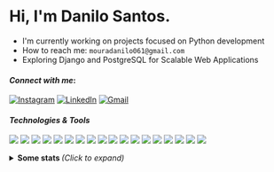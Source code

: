 # Hi, I'm Danilo Santos.

-  I'm currently working on projects focused on Python development  
-  How to reach me:  `mouradanilo061@gmail.com`
-  Exploring Django and PostgreSQL for Scalable Web Applications

  
#### <i>Connect with me</i>: 
[![Instagram](https://img.shields.io/badge/Instagram-%23000000.svg?style=for-the-badge&logo=instagram&logoColor=black&colorA=%23F9F6EE&colorB=%23FFFFFF)](https://instagram.com/danilosmoura_) 
[![LinkedIn](https://img.shields.io/badge/LinkedIn-%23000000.svg?style=for-the-badge&logo=linkedin&logoColor=black&colorA=%23F9F6EE&colorB=%23FFFFFF)](https://www.linkedin.com/in/danilo-santos-79008625b/) 
[![Gmail](https://img.shields.io/badge/Gmail-%23000000.svg?style=for-the-badge&logo=gmail&logoColor=black&colorA=%23F9F6EE&colorB=%23FFFFFF)](mailto:mouradanilo061@gmail.com)

<h4><i>Technologies & Tools</i></h4>
<p>
<img src="https://img.shields.io/badge/Python-%23000000.svg?style=for-the-badge&logo=python&logoColor=black&colorA=%23F9F6EE&colorB=%23FFFFFF" />
<img src="https://img.shields.io/badge/Django-%23000000.svg?style=for-the-badge&logo=django&logoColor=black&colorA=%23F9F6EE&colorB=%23FFFFFF" />
<img src="https://img.shields.io/badge/FastAPI-%23000000.svg?style=for-the-badge&logo=fastapi&logoColor=black&colorA=%23F9F6EE&colorB=%23FFFFFF" />
<img src="https://img.shields.io/badge/PostgreSQL-%23000000.svg?style=for-the-badge&logo=postgresql&logoColor=black&colorA=%23F9F6EE&colorB=%23FFFFFF" />
<img src="https://img.shields.io/badge/SQL_Server-%23000000.svg?style=for-the-badge&logo=microsoft-sql-server&logoColor=black&colorA=%23F9F6EE&colorB=%23FFFFFF" />
<img src="https://img.shields.io/badge/Redis-%23000000.svg?style=for-the-badge&logo=redis&logoColor=black&colorA=%23F9F6EE&colorB=%23FFFFFF" />
<img src="https://img.shields.io/badge/Docker-%23000000.svg?style=for-the-badge&logo=docker&logoColor=black&colorA=%23F9F6EE&colorB=%23FFFFFF" />
<img src="https://img.shields.io/badge/Git-%23000000.svg?style=for-the-badge&logo=git&logoColor=black&colorA=%23F9F6EE&colorB=%23FFFFFF" />
<img src="https://img.shields.io/badge/Selenium-%23000000.svg?style=for-the-badge&logo=selenium&logoColor=black&colorA=%23F9F6EE&colorB=%23FFFFFF" />
<img src="https://img.shields.io/badge/HTML5-%23000000.svg?style=for-the-badge&logo=html5&logoColor=black&colorA=%23F9F6EE&colorB=%23FFFFFF" />
<img src="https://img.shields.io/badge/CSS3-%23000000.svg?style=for-the-badge&logo=css3&logoColor=black&colorA=%23F9F6EE&colorB=%23FFFFFF" />
<img src="https://img.shields.io/badge/Jupyter-%23000000.svg?style=for-the-badge&logo=jupyter&logoColor=black&colorA=%23F9F6EE&colorB=%23FFFFFF" />
<img src="https://img.shields.io/badge/VS_Code-%23000000.svg?style=for-the-badge&logo=visual-studio-code&logoColor=black&colorA=%23F9F6EE&colorB=%23FFFFFF" />
<img src="https://img.shields.io/badge/PyCharm-%23000000.svg?style=for-the-badge&logo=pycharm&logoColor=black&colorA=%23F9F6EE&colorB=%23FFFFFF" />
<img src="https://img.shields.io/badge/NeoVim-%23000000.svg?style=for-the-badge&logo=neovim&logoColor=black&colorA=%23F9F6EE&colorB=%23FFFFFF" />
<img src="https://img.shields.io/badge/Bash-%23000000.svg?style=for-the-badge&logo=gnu-bash&logoColor=black&colorA=%23F9F6EE&colorB=%23FFFFFF" />
<img src="https://img.shields.io/badge/Linux-%23000000.svg?style=for-the-badge&logo=linux&logoColor=black&colorA=%23F9F6EE&colorB=%23FFFFFF" />
<img src="https://img.shields.io/badge/Ubuntu-%23000000.svg?style=for-the-badge&logo=ubuntu&logoColor=black&colorA=%23F9F6EE&colorB=%23FFFFFF" />
</p>
  

<details>
  <summary> <b> Some stats </b> <i>(Click to expand)</i> </summary>
  <br>
  
  <a href="https://github.com/anuraghazra/github-readme-stats">
    <img align="center" src="https://github-readme-stats.vercel.app/api?username=DaniDMoura&show_icons=true&count_private=true&theme=midnight-purple&hide=issues" />
  </a>
  
---

  <p>
    <a href="https://github.com/ryo-ma/github-profile-trophy" align="center">
      <img align="center" src="https://github-profile-trophy.vercel.app/?theme=discord&margin-w=8&column=6&username=DaniDMoura" alt="Trophies" />
    </a>
  </p>
  
--- 

  <img src="https://github-readme-stats.vercel.app/api/top-langs/?username=DaniDMoura&layout=compact&langs_count=999&theme=midnight-purple" alt="Langs" />

---


</details>
